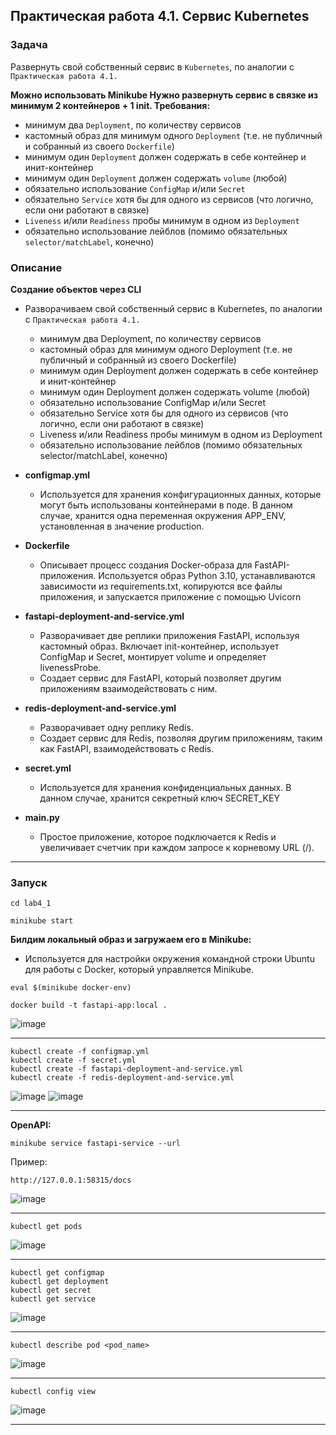 ## Практическая работа 4.1. Сервис Kubernetes
### Задача
Развернуть свой собственный сервис в `Kubernetes`, по аналогии с `Практическая работа 4.1.`

**Можно использовать Minikube  Нужно развернуть сервис в связке из минимум 2 контейнеров + 1 init.
Требования:**
- минимум два `Deployment`, по количеству сервисов 
- кастомный образ для минимум одного `Deployment` (т.е. не публичный и собранный из своего `Dockerfile`)
- минимум один `Deployment` должен содержать в себе контейнер и инит-контейнер
- минимум один `Deployment` должен содержать `volume` (любой)
- обязательно использование `ConfigMap` и/или `Secret`
- обязательно `Service` хотя бы для одного из сервисов (что логично, если они работают в связке) 
- `Liveness` и/или `Readiness` пробы минимум в одном из `Deployment`
- обязательно использование лейблов (помимо обязательных `selector/matchLabel`, конечно)

### Описание
**Создание объектов через CLI**
- Разворачиваем свой собственный сервис в Kubernetes, по аналогии с `Практическая работа 4.1.`
  - минимум два Deployment, по количеству сервисов 
  - кастомный образ для минимум одного Deployment (т.е. не публичный и собранный из своего Dockerfile)
  - минимум один Deployment должен содержать в себе контейнер и инит-контейнер 
  - минимум один Deployment должен содержать volume (любой)
  - обязательно использование ConfigMap и/или Secret 
  - обязательно Service хотя бы для одного из сервисов (что логично, если они работают в связке)
  - Liveness и/или Readiness пробы минимум в одном из Deployment 
  - обязательно использование лейблов (помимо обязательных selector/matchLabel, конечно)


- **configmap.yml**
  - Используется для хранения конфигурационных данных, которые могут быть использованы контейнерами в поде. В данном случае, хранится одна переменная окружения APP_ENV, установленная в значение production.
- **Dockerfile**
  - Описывает процесс создания Docker-образа для FastAPI-приложения. Используется образ Python 3.10, устанавливаются зависимости из requirements.txt, копируются все файлы приложения, и запускается приложение с помощью Uvicorn
- **fastapi-deployment-and-service.yml**
  - Разворачивает две реплики приложения FastAPI, используя кастомный образ. Включает init-контейнер, использует ConfigMap и Secret, монтирует volume и определяет livenessProbe.
  - Создает сервис для FastAPI, который позволяет другим приложениям взаимодействовать с ним.
- **redis-deployment-and-service.yml**
  - Разворачивает одну реплику Redis.
  - Создает сервис для Redis, позволяя другим приложениям, таким как FastAPI, взаимодействовать с Redis.
- **secret.yml**
  - Используется для хранения конфиденциальных данных. В данном случае, хранится секретный ключ SECRET_KEY
- **main.py**
  - Простое приложение, которое подключается к Redis и увеличивает счетчик при каждом запросе к корневому URL (/).
___
### Запуск
```commandline
cd lab4_1
```
  
```commandline
minikube start
```
**Билдим локальный образ и загружаем его в Minikube:**
- Используется для настройки окружения командной строки Ubuntu для работы с Docker, который управляется Minikube.
```commandline
eval $(minikube docker-env)
```

```commandline
docker build -t fastapi-app:local .
```
![image](/practice/lab4_1/docs/1.png)
___
```commandline
kubectl create -f configmap.yml
kubectl create -f secret.yml
kubectl create -f fastapi-deployment-and-service.yml
kubectl create -f redis-deployment-and-service.yml
```
![image](/practice/lab4_1/docs/2.png)
![image](/practice/lab4_1/docs/4.png)
___
**OpenAPI:**
```commandline
minikube service fastapi-service --url
```
Пример:
```commandline
http://127.0.0.1:58315/docs
```
![image](https://github.com/AndreyPriv/containerization_and_orchestration_itmo/blob/main/lab4/docs/3.png)
___
```commandline
kubectl get pods
```
![image](https://github.com/AndreyPriv/containerization_and_orchestration_itmo/blob/main/lab4/docs/1.png)
___
```commandline
kubectl get configmap
kubectl get deployment
kubectl get secret
kubectl get service
```
![image](https://github.com/AndreyPriv/containerization_and_orchestration_itmo/blob/main/lab4/docs/5.png)
___
```commandline
kubectl describe pod <pod_name>
```

![image](https://github.com/AndreyPriv/containerization_and_orchestration_itmo/blob/main/lab4/docs/6.png)

___
```commandline
kubectl config view
```
![image](https://github.com/AndreyPriv/containerization_and_orchestration_itmo/blob/main/lab4/docs/7.png)
___
